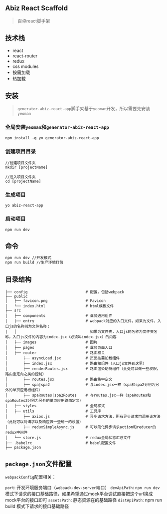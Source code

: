 ## Abiz React Scaffold

> 百卓react脚手架 


## 技术栈

- react
- react-router
- redux
- css modules
- 按需加载
- 热加载


## 安装


> `generator-abiz-react-app`脚手架基于`yeoman`开发，所以需要先安装`yeoman`

### 全局安装`yeoman`和`generator-abiz-react-app`

```
npm install -g yo generator-abiz-react-app
```

### 创建项目目录

```
//创建项目文件夹
mkdir [projectName]

//进入项目文件夹
cd [projectName]
```

### 生成项目

```
yo abiz-react-app
```

### 启动项目

```
npm run dev
```


## 命令

```bash
npm run dev //开发模式
npm run build //生产环境打包
``` 


## 目录结构

```
├── config                          # 配置，包括webpack
├── public
│   ├── favicon.png                 # Favicon
│   └── index.html                  # html模板文件
├── src
│   ├── components                  # 业务通用组件
│   ├── entry                       # webpack对应的入口文件，如果为文件，入口js的名称则为文件名称；
|   │                                 如果为文件夹，入口js的名称为文件夹名称，入口js文件的内容为index.jsx（必须叫index.jsx）的内容
│   ├── images                      # 图片
│   ├── pages                       # 业务页面入口
│   ├── router                      # 路由相关
│       ├── asyncLoad.jsx           # 页面按需加载组件
│       ├── index.jsx               # 路由根组件（入口js文件到这里）
│       ├── renderRoutes.jsx        # 路由渲染劫持组件（此处可以做一些权限，路由重定向之类的控制）
│       ├── routes.jsx              # 路由集中定义
│       ├── spa|spa2                # 与index.jsx一样（spa和spa2分别为另外的单页应用根组件）
│       ├── spaRoutes|spa2Routes    # 与routes.jsx一样（spaRoutes和spaRoutes2分别为另外的单页应用路由定义）
│   ├── styles                      # 全局样式
│   ├── utils                       # 工具库
│       ├── axios.js                # 异步请求方法，所有异步请求均调用该方法（此处可以对请求以及响应做一些统一的设置）
│       ├── reduxSimpleAsync.js     # 可以简化异步请求action和reducer的redux中间件
│   └── store.js                    # redux全局状态汇总文件
├── .babelrc                        # babel配置文件
├── package.json
```

## `package.json`文件配置

`webpackConfig`配置相关：

`port`: 开发环境服务端口（`webpack-dev-server`端口）
`devApiPath`: `npm run dev` 模式下请求的接口基础路径，如果希望通过mock平台调试直接把这个url换成mock平台的接口即可
`assetsPath`: 静态资源在的基础路径
`distApiPath`: npm run build 模式下请求的接口基础路径